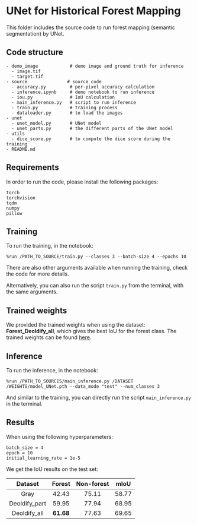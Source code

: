 # UNet for Historical Forest Mapping

This folder includes the source code to run forest mapping (semantic segmentation) by UNet. 


## Code structure
```
- demo_image            # demo image and ground truth for inference  
  - image.tif
  - target.tif
- source               # source code
  - accuracy.py         # per-pixel accuracy calculation
  - inference.ipynb     # demo notebook to run inference
  - iou.py              # IoU calculation
  - main_inference.py   # script to run inference
  - train.py            # training process
  - dataloader.py       # to load the images
- unet
  - unet_model.py       # UNet model
  - unet_parts.py       # the different parts of the UNet model
- utils
  - dice_score.py       # to compute the dice score during the training
- README.md
```


## Requirements
In order to run the code, please install the following packages:
```
torch 
torchvision 
tqdm 
numpy 
pillow
```

## Training
To run the training, in the notebook:
```
%run /PATH_TO_SOURCE/train.py --classes 3 --batch-size 4 --epochs 10
```
There are also other arguments available when running the training, check the code for more details.

Alternatively, you can also run the script `train.py` from the terminal, with the same arguments.


## Trained weights
We provided the trained weights when using the dataset: __Forest_Deoldify_all__, which gives the best IoU for the forest class. The trained weights can be found [here](https://drive.google.com/drive/folders/1lzaWNAbFJFOS_UZ81nRmScvMbTrw6vp0?usp=drive_link). 


## Inference
To run the inference, in the notebook:
```
%run /PATH_TO_SOURCES/main_inference.py /DATASET /WEIGHTS/model_UNet.pth --data_mode "test" --num_classes 3
```

And similar to the training, you can directly run the script `main_inference.py` in the terminal. 


## Results
When using the following hyperparameters:
```
batch_size = 4
epoch = 10
initial_learning_rate = 1e-5
```
We get the IoU results on the test set:

|    Dataset     |   Forest  | Non-forest  |    mIoU   |
| :------------: | :-------: | :---------: | :-------: |
|      Gray      |   42.43   |   75.11     |   58.77   |     |
|  Deoldify_part |   59.95   |   77.94     |   68.95   |
|  Deoldify_all  | **61.68** |   77.63     |   69.65   |
